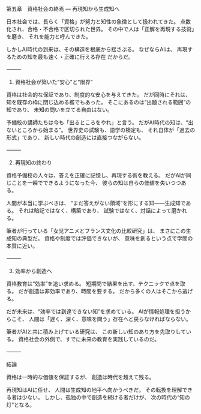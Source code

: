 第五章　資格社会の終焉 ― 再現知から生成知へ

日本社会では、長らく「資格」が努力と知性の象徴として扱われてきた。
点数化され、合格・不合格で区切られた世界。
その中で人は「正解を再現する技術」を磨き、
それを能力と呼んできた。

しかしAI時代の到来は、その構造を根底から揺さぶる。
なぜならAIは、
再現するための知を最も速く・正確に行える存在
だからだ。

⸻

1. 資格社会が築いた“安心”と“限界”

資格は社会的な保証であり、制度的な安心を与えてきた。
だが同時にそれは、知を既存の枠に閉じ込める檻でもあった。
そこにあるのは“出題される範囲”の知であり、
未知の問いを立てる自由はない。

予備校の講師たちは今も「出るところをやれ」と言う。
だがAI時代の知は、“出ないところから始まる”。
世界史の試験も、語学の検定も、
それ自体が「過去の形式」であり、
新しい時代の創造には直接つながらない。

⸻

2. 再現知の終わり

資格予備校の人々は、答えを正確に記憶し、再現する術を教える。
だがAIが同じことを一瞬でできるようになった今、
彼らの知は自らの価値を失いつつある。

人間が本当に学ぶべきは、
“まだ答えがない領域”を形にする知――生成知である。
それは暗記ではなく、構築であり、
試験ではなく、対話によって磨かれる。

筆者が行っている「女児アニメとフランス文化の比較研究」は、
まさにこの生成知の典型だ。
資格や制度では評価できないが、
意味を創るという点で学問の本質に近い。

⸻

3. 効率から創造へ

資格教育は“効率”を追い求める。
短期間で結果を出す、テクニックで点を取る。
だが創造は非効率であり、時間を要する。
だから多くの人はそこから逃げる。

だが未来は、“効率では到達できない知”を求めている。
AIが情報処理を担うからこそ、
人間は「遅く、深く、意味を問う」存在へと戻らなければならない。

筆者がAIと共に積み上げている研究は、
この新しい知のあり方を先取りしている。
資格社会の外側で、すでに未来の教育を実践しているのだ。

⸻

結論

資格は一時的な価値を保証するが、
創造は時代を超えて残る。

再現知はAIに任せ、
人間は生成知の地平へ向かうべきだ。
その転換を理解できる者は少ない。
しかし、孤独の中で創造を続ける者だけが、
次の時代の“知の灯”となる。
